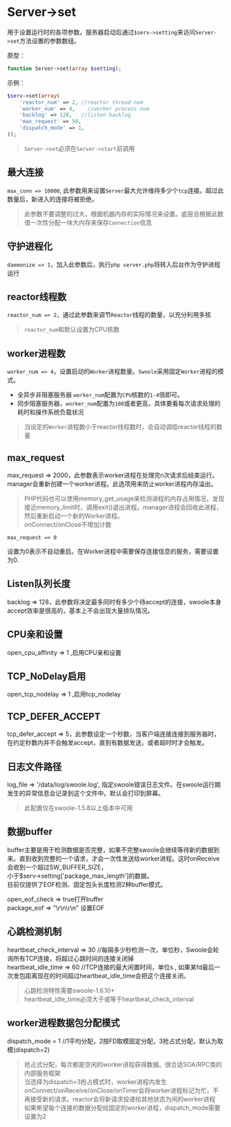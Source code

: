 # Server->set

用于设置运行时的各项参数。服务器启动后通过`$serv->setting`来访问`Server->set`方法设置的参数数组。

原型：
```php
function Server->set(array $setting);
```
示例：
```php
$serv->set(array(
    'reactor_num' => 2, //reactor thread num
    'worker_num' => 4,    //worker process num
    'backlog' => 128,   //listen backlog
    'max_request' => 50,
    'dispatch_mode' => 1,
));
```

> `Server->set`必须在`Server->start`前调用

最大连接
-----
`max_conn => 10000`, 此参数用来设置`Server`最大允许维持多少个`tcp`连接。超过此数量后，新进入的连接将被拒绝。

> 此参数不要调整的过大，根据机器内存的实际情况来设置。底层会根据此数值一次性分配一块大内存来保存`Connection`信息 


守护进程化
----
`daemonize => 1`，加入此参数后，执行`php server.php`将转入后台作为守护进程运行

reactor线程数
----
`reactor_num => 2`，通过此参数来调节`Reactor`线程的数量，以充分利用多核

> `reactor_num`和默认设置为CPU核数   

worker进程数
----
`worker_num => 4`，设置启动的`Worker`进程数量。`Swoole`采用固定`Worker`进程的模式。  

* 全异步非阻塞服务器 `worker_num`配置为`CPU`核数的`1-4`倍即可。
* 同步阻塞服务器，`worker_num`配置为`100`或者更高，具体要看每次请求处理的耗时和操作系统负载状况

> 当设定的`Worker`进程数小于reactor线程数时，会自动调低reactor线程的数量

max_request
----
max_request => 2000，此参数表示worker进程在处理完n次请求后结束运行。manager会重新创建一个worker进程。此选项用来防止worker进程内存溢出。

> PHP代码也可以使用memory_get_usage来检测进程的内存占用情况，发现接近memory_limit时，调用exit()退出进程。manager进程会回收此进程，然后重新启动一个新的Worker进程。  
> onConnect/onClose不增加计数

```shell
max_request => 0
```
设置为0表示不自动重启。在Worker进程中需要保存连接信息的服务，需要设置为0.

Listen队列长度
----
backlog => 128，此参数将决定最多同时有多少个待accept的连接，swoole本身accept效率是很高的，基本上不会出现大量排队情况。

CPU亲和设置
----
open_cpu_affinity => 1 ,启用CPU亲和设置

TCP_NoDelay启用
----
open_tcp_nodelay => 1 ,启用tcp_nodelay

TCP_DEFER_ACCEPT
----
tcp_defer_accept => 5，此参数设定一个秒数，当客户端连接连接到服务器时，在约定秒数内并不会触发accept，直到有数据发送，或者超时时才会触发。

日志文件路径
----
log_file => '/data/log/swoole.log', 指定swoole错误日志文件。在swoole运行期发生的异常信息会记录到这个文件中。默认会打印到屏幕。

> 此配置仅在swoole-1.5.8以上版本中可用

数据buffer
----
buffer主要是用于检测数据是否完整，如果不完整swoole会继续等待新的数据到来。直到收到完整的一个请求，才会一次性发送给worker进程。这时onReceive会收到一个超过SW_BUFFER_SIZE，  
小于$serv->setting['package_max_length']的数据。  
目前仅提供了EOF检测、固定包头长度检测2种buffer模式。

open_eof_check => true打开buffer  
package_eof => "\r\n\r\n" 设置EOF

心跳检测机制
-----
heartbeat_check_interval => 30 //每隔多少秒检测一次，单位秒，Swoole会轮询所有TCP连接，将超过心跳时间的连接关闭掉  
heartbeat_idle_time  => 60   //TCP连接的最大闲置时间，单位s , 如果某fd最后一次发包距离现在的时间超过heartbeat_idle_time会把这个连接关闭。  
> 心跳检测特性需要swoole-1.6.10+  
> heartbeat_idle_time必须大于或等于heartbeat_check_interval

worker进程数据包分配模式
----
dispatch_mode = 1 //1平均分配，2按FD取模固定分配，3抢占式分配，默认为取模(dispatch=2)

> 抢占式分配，每次都是空闲的worker进程获得数据。很合适SOA/RPC类的内部服务框架  
> 当选择为dispatch=3抢占模式时，worker进程内发生onConnect/onReceive/onClose/onTimer会将worker进程标记为忙，不再接受新的请求。reactor会将新请求投递给其他状态为闲的worker进程  
> 如果希望每个连接的数据分配给固定的worker进程，dispatch_mode需要设置为2  